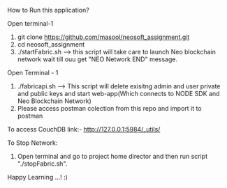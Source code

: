 How to Run this application?

Open terminal-1

1) git clone https://github.com/masool/neosoft_assignment.git
2) cd neosoft_assignment
3) ./startFabric.sh --> this script will take care to launch Neo blockchain network wait till ouu get "NEO Network END" message.

Open Terminal - 1

1) ./fabricapi.sh --> This script will delete exisitng admin and user private and public keys and start web-app(Which connects to NODE SDK and Neo Blockchain Network)
2) Please access postman colection from this repo and import it to postman

To access CouchDB link:- http://127.0.0.1:5984/_utils/

To Stop Network:

1) Open terminal and go to project home director and then run script "./stopFabric.sh".

Happy Learning ...! :)

